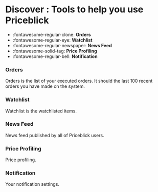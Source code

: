 # Discover : Tools to help you use Priceblick

<div class="grid cards" markdown>

- :fontawesome-regular-clone: __Orders__
- :fontawesome-regular-eye: __Watchlist__ 
- :fontawesome-regular-newspaper: __News Feed__
- :fontawesome-solid-tag: __Price Profiling__
- :fontawesome-regular-bell: __Notification__

</div>

### Orders

Orders is the list of your executed orders. It should the last 100 recent orders you have made on the
system.

### Watchlist

Watchlist is the watchlisted items.

### News Feed

News feed published by all of Priceblick users.

### Price Profiling

Price profiling.

### Notification

Your notification settings.
